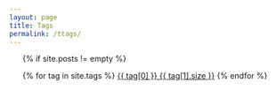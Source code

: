 ```yaml
---
layout: page
title: Tags
permalink: /ttags/
---
```


<ul class="tags-box">
{% if site.posts != empty %}
  
  
{% for tag in site.tags %}
<a href="#{{ tag[0] }}" title="{{ tag[0] }}" rel="{{ tag[1].size }}">{{ tag[0] }}<span class="size"> {{ tag[1].size }}</span></a>
{% endfor %}
</ul>

